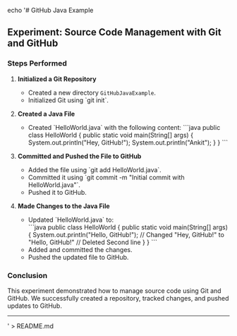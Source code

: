 echo '# GitHub Java Example

## Experiment: Source Code Management with Git and GitHub

### **Steps Performed**

1. **Initialized a Git Repository**

   - Created a new directory `GitHubJavaExample`.
   - Initialized Git using \`git init\`.

2. **Created a Java File**

   - Created \`HelloWorld.java\` with the following content:
     \`\`\`java
     public class HelloWorld {
     public static void main(String[] args) {
     System.out.println("Hey, GitHub!");
     System.out.println("Ankit");
     }
     }
     \`\`\`

3. **Committed and Pushed the File to GitHub**

   - Added the file using \`git add HelloWorld.java\`.
   - Committed it using \`git commit -m "Initial commit with HelloWorld.java"\`.
   - Pushed it to GitHub.

4. **Made Changes to the Java File**
   - Updated \`HelloWorld.java\` to:  
     \`\`\`java
     public class HelloWorld {
     public static void main(String[] args) {
     System.out.println("Hello, GitHub!"); // Changed "Hey, GitHub!" to "Hello, GitHub!"
     // Deleted Second line
     }
     }
     \`\`\`
   - Added and committed the changes.
   - Pushed the updated file to GitHub.

### **Conclusion**

This experiment demonstrated how to manage source code using Git and GitHub. We successfully created a repository, tracked changes, and pushed updates to GitHub.

---

' > README.md
